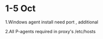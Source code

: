 # 1-5 Oct

1.Windows agent install need port , additional

2.All P-agents required in proxy's /etc/hosts 






